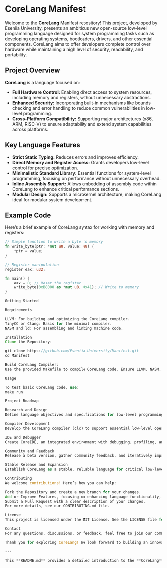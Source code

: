 # CoreLang Manifest

Welcome to the **CoreLang** Manifest repository! This project, developed by Eseniia University, presents an ambitious new open-source low-level programming language designed for system programming tasks such as developing operating systems, bootloaders, drivers, and other essential components. CoreLang aims to offer developers complete control over hardware while maintaining a high level of security, readability, and portability.

## Project Overview

**CoreLang** is a language focused on:
- **Full Hardware Control:** Enabling direct access to system resources, including memory and registers, without unnecessary abstractions.
- **Enhanced Security:** Incorporating built-in mechanisms like bounds checking and error handling to reduce common vulnerabilities in low-level programming.
- **Cross-Platform Compatibility:** Supporting major architectures (x86, ARM, RISC-V) to ensure adaptability and extend system capabilities across platforms.

## Key Language Features

- **Strict Static Typing:** Reduces errors and improves efficiency.
- **Direct Memory and Register Access:** Grants developers low-level control for precise optimization.
- **Minimalistic Standard Library:** Essential functions for system-level programming, focusing on performance without unnecessary overhead.
- **Inline Assembly Support:** Allows embedding of assembly code within CoreLang to enhance critical performance sections.
- **Modular Design:** Supports a microkernel architecture, making CoreLang ideal for modular system development.

## Example Code

Here’s a brief example of CoreLang syntax for working with memory and registers:

```rust
// Simple function to write a byte to memory
fn write_byte(ptr: *mut u8, value: u8) {
    *ptr = value;
}

// Register manipulation
register eax: u32;

fn main() {
    eax = 0; // Reset the register
    write_byte(0xB8000 as *mut u8, 0x41); // Write to memory
}

Getting Started

Requirements

LLVM: For building and optimizing the CoreLang compiler.
TinyCC or Clang: Basis for the minimal compiler.
NASM and ld: For assembling and linking machine code.

Installation
Clone the Repository:

git clone https://github.com/Eseniia-University/Manifest.git
cd Manifest

Build CoreLang Compiler:
Use the provided Makefile to compile CoreLang code. Ensure LLVM, NASM, and other dependencies are installed.

Usage

To test basic CoreLang code, use:
make run

Project Roadmap

Research and Design
Define language objectives and specifications for low-level programming needs.

Compiler Development
Develop the CoreLang compiler (clc) to support essential low-level operations, optimize for performance, and cross-compile for multiple architectures.

IDE and Debugger
Create CoreIDE, an integrated environment with debugging, profiling, and performance analysis tools.

Community and Feedback
Release a beta version, gather community feedback, and iteratively improve the language based on user needs.

Stable Release and Expansion
Establish CoreLang as a stable, reliable language for critical low-level applications.

Contributing
We welcome contributions! Here’s how you can help:

Fork the Repository and create a new branch for your changes.
Add or Improve Features, focusing on enhancing language functionality, compiler optimizations, or documentation.
Submit a Pull Request with a clear description of your changes.
For more details, see our CONTRIBUTING.md file.

License
This project is licensed under the MIT License. See the LICENSE file for more details.

Contact
For any questions, discussions, or feedback, feel free to join our community or reach out to the maintainers through the issues tab.

Thank you for exploring CoreLang! We look forward to building an innovative, open, and accessible low-level programming language together.

---

This **README.md** provides a detailed introduction to the **CoreLang** Manifest project, covering its objectives, features, usage, roadmap, and contribution guidelines. Let me know if you need additional customization!
